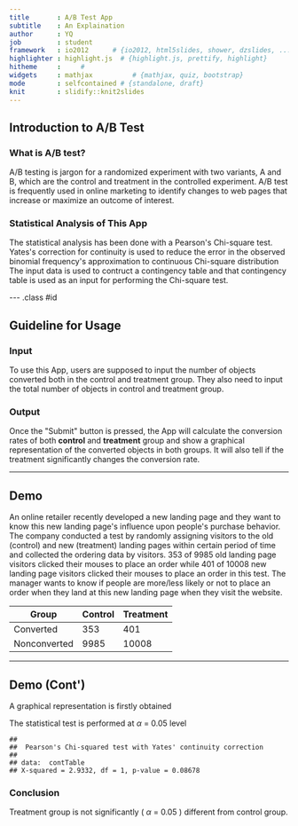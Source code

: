 ```yaml
---
title       : A/B Test App
subtitle    : An Explaination
author      : YQ
job         : student
framework   : io2012      # {io2012, html5slides, shower, dzslides, ...}
highlighter : highlight.js  # {highlight.js, prettify, highlight}
hitheme     :     # 
widgets     : mathjax          # {mathjax, quiz, bootstrap}
mode        : selfcontained # {standalone, draft}
knit        : slidify::knit2slides
---
```


## Introduction to A/B Test

### What is A/B test?
A/B testing is jargon for a randomized experiment with two variants, A and B, which are the control and treatment in the controlled experiment. A/B test is frequently used in online marketing to identify changes to web pages that increase or maximize an outcome of interest.

### Statistical Analysis of This App

The statistical analysis has been done with a Pearson's Chi-square test. Yates's correction for continuity is used to reduce the error in the observed binomial frequency's approximation to continuous Chi-square distribution The input data is used to contruct a contingency table and that contingency table is used as an input for performing the Chi-square test.


--- .class #id 

## Guideline for Usage

### Input

To use this App, users are supposed to input the number of objects converted both in the control and treatment group. They also need to input the total number of objects in control and treatment group.

### Output

Once the "Submit" button is pressed, the App will calculate the conversion rates of both __control__ and __treatment__ group and show a graphical representation of the converted objects in both groups. It will also tell if the treatment significantly changes the conversion rate.

---


## Demo

An online retailer recently developed a new landing page and they want to know this new landing page's influence upon people's purchase behavior. The company conducted a test by randomly assigning visitors  to the old (control) and new (treatment) landing pages within certain period of time and collected the ordering data by visitors. 353 of 9985 old landing page visitors clicked their mouses to place an order while 401 of 10008 new landing page visitors clicked their mouses to place an order in this test. The manager wants to know if people are more/less likely or not to place an order when they land at this new landing page when they visit the website.

Group |Control  | Treatment
------------- |------------- | -------------
Converted |353  | 401
Nonconverted  | 9985 | 10008


---

## Demo (Cont')

A graphical representation is firstly obtained




The statistical test is performed at $\alpha$ = 0.05 level


```
## 
## 	Pearson's Chi-squared test with Yates' continuity correction
## 
## data:  contTable
## X-squared = 2.9332, df = 1, p-value = 0.08678
```

### Conclusion
Treatment group is not significantly ( $\alpha$    = 0.05 ) different from control group.

